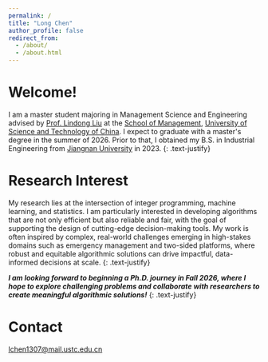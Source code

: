 ```yaml
---
permalink: /
title: "Long Chen"
author_profile: false
redirect_from: 
  - /about/
  - /about.html
---
```


Welcome!
======
 I am a master student majoring in Management Science and Engineering advised by [Prof. Lindong Liu](https://sites.google.com/view/ldliu/home) at the [School of Management](https://en.business.ustc.edu.cn/main.htm), [University of Science and Technology of China](https://en.ustc.edu.cn/). I expect to graduate with a master's degree in the summer of 2026. Prior to that, I obtained my B.S. in Industrial Engineering from [Jiangnan University](https://english.jiangnan.edu.cn/) in 2023. 
{: .text-justify} 

Research Interest
======
My research lies at the intersection of integer programming, machine learning, and statistics. I am particularly interested in developing algorithms that are not only efficient but also reliable and fair, with the goal of supporting the design of cutting-edge decision-making tools. My work is often inspired by complex, real-world challenges emerging in high-stakes domains such as emergency management and two-sided platforms, where robust and equitable algorithmic solutions can drive impactful, data-informed decisions at scale.  {: .text-justify}

***I am looking forward to beginning a Ph.D. journey in Fall 2026, where I hope to explore challenging problems and collaborate with researchers to create meaningful algorithmic solutions!***
{: .text-justify}

Contact
======
lchen1307@mail.ustc.edu.cn





